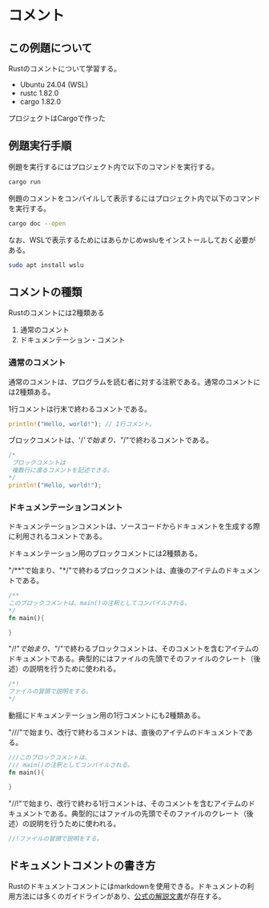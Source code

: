 # コメント
## この例題について

Rustのコメントについて学習する。
- Ubuntu 24.04 (WSL)
- rustc 1.82.0
- cargo 1.82.0

プロジェクトはCargoで作った

## 例題実行手順
例題を実行するにはプロジェクト内で以下のコマンドを実行する。
```sh
cargo run
```
例題のコメントをコンパイルして表示するにはプロジェクト内で以下のコマンドを実行する。
```sh
cargo doc --open
```
なお、WSLで表示するためにはあらかじめwsluをインストールしておく必要がある。
```sh
sudo apt install wslu
```

## コメントの種類
Rustのコメントには2種類ある

1. 通常のコメント
1. ドキュメンテーション・コメント

### 通常のコメント
通常のコメントは、プログラムを読む者に対する注釈である。通常のコメントには2種類ある。

1行コメントは行末で終わるコメントである。
```rust
println!("Hello, world!"); // 1行コメント。
```

ブロックコメントは、'/*'で始まり、"*/"で終わるコメントである。
```rust
/*
 ブロックコメントは
 複数行に渡るコメントを記述できる。
*/
println!("Hello, world!"); 
```

### ドキュメンテーションコメント
ドキュメンテーションコメントは、ソースコードからドキュメントを生成する際に利用されるコメントである。

ドキュメンテーション用のブロックコメントには2種類ある。

"/**"で始まり、"*/"で終わるブロックコメントは、直後のアイテムのドキュメントである。

```rust
/**
このブロックコメントは、main()の注釈としてコンパイルされる。
*/
fn main(){

}
```

"/*!"で始まり、"*/"で終わるブロックコメントは、そのコメントを含むアイテムのドキュメントである。典型的にはファイルの先頭でそのファイルのクレート（後述）の説明を行うために使われる。

```rust
/*!
ファイルの冒頭で説明をする。
*/
```

動揺にドキュメンテーション用の1行コメントにも2種類ある。

"///"で始まり、改行で終わるコメントは、直後のアイテムのドキュメントである。

```rust
///このブロックコメントは、
/// main()の注釈としてコンパイルされる。
fn main(){

}
```
"//!"で始まり、改行で終わる1行コメントは、そのコメントを含むアイテムのドキュメントである。典型的にはファイルの先頭でそのファイルのクレート（後述）の説明を行うために使われる。

```rust
//!ファイルの冒頭で説明をする。
```
## ドキュメントコメントの書き方
Rustのドキュメントコメントにはmarkdownを使用できる。ドキュメントの利用方法には多くのガイドラインがあり、[公式の解説文書](https://doc.rust-lang.org/book/ch14-02-publishing-to-crates-io.html#making-useful-documentation-comments)が存在する。
